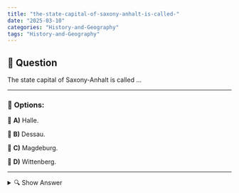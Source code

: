 ```yaml
---
title: "the-state-capital-of-saxony-anhalt-is-called-"
date: "2025-03-10"
categories: "History-and-Geography"
tags: "History-and-Geography"
---
```


## 📌 **Question**

The state capital of Saxony-Anhalt is called ...



---

### 📝 **Options:**

🔘 **A)** Halle.

🔘 **B)** Dessau.

🔘 **C)** Magdeburg.

🔘 **D)** Wittenberg.

---

<details>
  <summary>🔍 Show Answer</summary>

  <p>
💡  <b>Correct Answer:</b>  c
  </p>
  <p>
    📖<b>Explanation:</b>
    Saxony-Anhalt is one of the 16 federal states of Germany, located in the central part of the state. It has a rich history and diverse cultural attractions. The state capital plays a decisive role as an administrative and economic centre. The important cities include Halle, Dessau, Magdeburg and Wittenberg. Each of these cities has unique characteristics, but only one is the official capital of Saxony-Anhalt. This knowledge helps to find the right answer to the question of the state capital.
  </p>
</details>
